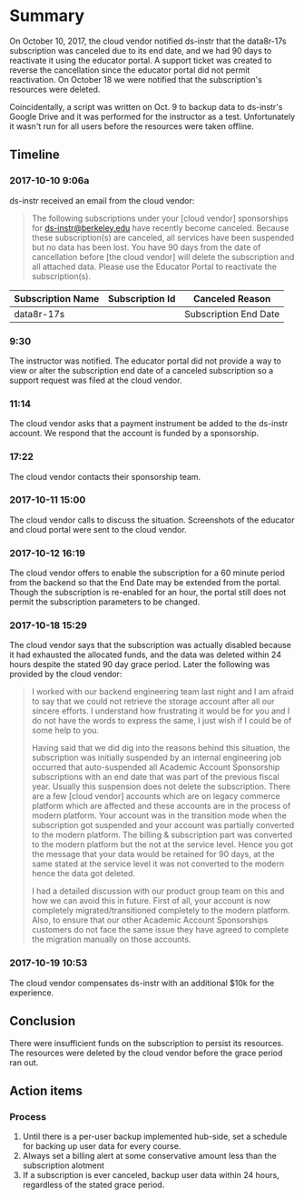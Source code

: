 # Summary

On October 10, 2017, the cloud vendor notified ds-instr that the data8r-17s subscription was canceled due to its end date, and we had 90 days to reactivate it using the educator portal. A support ticket was created to reverse the cancellation since the educator portal did not permit reactivation. On October 18 we were notified that the subscription's resources were deleted.

Coincidentally, a script was written on Oct. 9 to backup data to ds-instr's Google Drive and it was performed for the instructor as a test. Unfortunately it wasn't run for all users before the resources were taken offline.

## Timeline

### 2017-10-10 9:06a

ds-instr received an email from the cloud vendor:

> The following subscriptions under your [cloud vendor] sponsorships for ds-instr@berkeley.edu have recently become canceled.
> Because these subscription(s) are canceled, all services have been suspended but no data has been lost. You have 90 days from the date of cancellation before [the cloud vendor] will delete the subscription and all attached data. Please use the Educator Portal to reactivate the subscription(s).

| Subscription Name | Subscription Id | Canceled Reason       |
| ----------------- | --------------- | --------------------- |
| data8r-17s        | <snip>          | Subscription End Date |

### 9:30

The instructor was notified. The educator portal did not provide a way to view or alter the subscription end date of a canceled subscription so a support request was filed at the cloud vendor.

### 11:14

The cloud vendor asks that a payment instrument be added to the ds-instr account. We respond that the account is funded by a sponsorship.

### 17:22

The cloud vendor contacts their sponsorship team.

### 2017-10-11 15:00

The cloud vendor calls to discuss the situation. Screenshots of the educator and cloud portal were sent to the cloud vendor.

### 2017-10-12 16:19

The cloud vendor offers to enable the subscription for a 60 minute period from the backend so that the End Date may be extended from the portal. Though the subscription is re-enabled for an hour, the portal still does not permit the subscription parameters to be changed.

### 2017-10-18 15:29

The cloud vendor says that the subscription was actually disabled because it had exhausted the allocated funds, and the data was deleted within 24 hours despite the stated 90 day grace period. Later the following was provided by the cloud vendor:

> I worked with our backend engineering team last night and I am afraid to say that we could not retrieve the storage account after all our sincere efforts. I understand how frustrating it would be for you and I do not have the words to express the same, I just wish if I could be of some help to you.
>
> Having said that we did dig into the reasons behind this situation, the subscription was initially suspended by an internal engineering job occurred that auto-suspended all Academic Account Sponsorship subscriptions with an end date that was part of the previous fiscal year. Usually this suspension does not delete the subscription. There are a few [cloud vendor] accounts which are on legacy commerce platform which are affected and these accounts are in the process of modern platform. Your account was in the transition mode when the subscription got suspended and your account was partially converted to the modern platform. The billing & subscription part was converted to the modern platform but the not at the service level. Hence you got the message that your data would be retained for 90 days, at the same stated at the service level it was not converted to the modern hence the data got deleted.
>
> I had a detailed discussion with our product group team on this and how we can avoid this in future. First of all, your account is now completely migrated/transitioned completely to the modern platform. Also, to ensure that our other Academic Account Sponsorships customers do not face the same issue they have agreed to complete the migration manually on those accounts.

### 2017-10-19 10:53

The cloud vendor compensates ds-instr with an additional $10k for the experience.

## Conclusion

There were insufficient funds on the subscription to persist its resources. The resources were deleted by the cloud vendor before the grace period ran out.

## Action items

### Process

1. Until there is a per-user backup implemented hub-side, set a schedule for backing up user data for every course.
1. Always set a billing alert at some conservative amount less than the subscription alotment
1. If a subscription is ever canceled, backup user data within 24 hours, regardless of the stated grace period.
